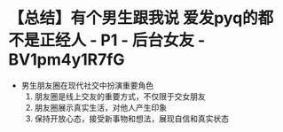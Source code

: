 # 【总结】有个男生跟我说 爱发pyq的都不是正经人 - P1 - 后台女友 - BV1pm4y1R7fG

-   男生朋友圈在现代社交中扮演重要角色
    1.  朋友圈是线上交友的重要方式，不仅限于交女朋友
    2.  朋友圈展示真实生活，对他人产生印象
    3.  保持开放心态，接受新事物和想法，展现自信和真实状态